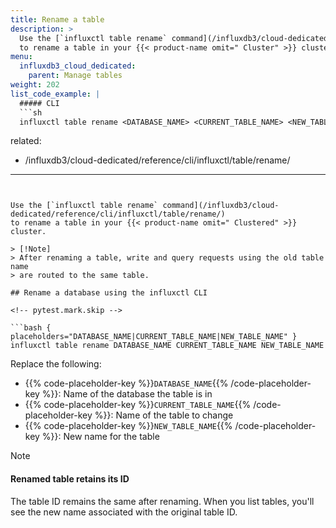 ```yaml
---
title: Rename a table
description: >
  Use the [`influxctl table rename` command](/influxdb3/cloud-dedicated/reference/cli/influxctl/table/rename/)
  to rename a table in your {{< product-name omit=" Cluster" >}} cluster.
menu:
  influxdb3_cloud_dedicated:
    parent: Manage tables
weight: 202
list_code_example: |
  ##### CLI
  ```sh
  influxctl table rename <DATABASE_NAME> <CURRENT_TABLE_NAME> <NEW_TABLE_NAME>
  ```
related:
  - /influxdb3/cloud-dedicated/reference/cli/influxctl/table/rename/
---
```


Use the [`influxctl table rename` command](/influxdb3/cloud-dedicated/reference/cli/influxctl/table/rename/)
to rename a table in your {{< product-name omit=" Clustered" >}} cluster.

> [!Note]
> After renaming a table, write and query requests using the old table name
> are routed to the same table.

## Rename a database using the influxctl CLI

<!-- pytest.mark.skip -->

```bash { placeholders="DATABASE_NAME|CURRENT_TABLE_NAME|NEW_TABLE_NAME" }
influxctl table rename DATABASE_NAME CURRENT_TABLE_NAME NEW_TABLE_NAME
```

Replace the following:

- {{% code-placeholder-key %}}`DATABASE_NAME`{{% /code-placeholder-key %}}: Name of the database the table is in
- {{% code-placeholder-key %}}`CURRENT_TABLE_NAME`{{% /code-placeholder-key %}}: Name of the table to change
- {{% code-placeholder-key %}}`NEW_TABLE_NAME`{{% /code-placeholder-key %}}: New name for the table

> [!Note]
> #### Renamed table retains its ID
> 
> The table ID remains the same after renaming. When you list tables,
> you'll see the new name associated with the original table ID.
